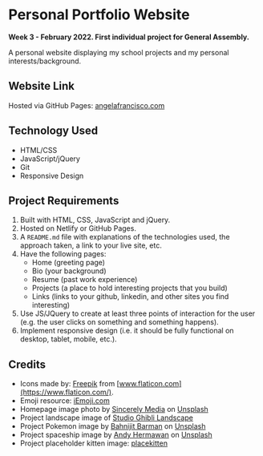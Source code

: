 # Personal Portfolio Website

**Week 3 - February 2022. First individual project for General Assembly.**

A personal website displaying my school projects and my personal interests/background.


## Website Link

Hosted via GitHub Pages: [angelafrancisco.com](https://angelafrancisco.com/index.html)


## Technology Used

- HTML/CSS
- JavaScript/jQuery
- Git
- Responsive Design


## Project Requirements

1. Built with HTML, CSS, JavaScript and jQuery.
1. Hosted on Netlify or GitHub Pages.
1. A `README.md` file with explanations of the technologies used, the approach taken, a link to your live site, etc.
1. Have the following pages:
	- Home (greeting page)
	- Bio (your background)
	- Resume (past work experience)
	- Projects (a place to hold interesting projects that you build)
	- Links (links to your github, linkedin, and other sites you find interesting)
1. Use JS/JQuery to create at least three points of interaction for the user (e.g. the user clicks on something and something happens).
1. Implement responsive design (i.e. it should be fully functional on desktop, tablet, mobile, etc.).


## Credits

- Icons made by: [Freepik](https://www.freepik.com) from [www.flaticon.com](https://www.flaticon.com/).
- Emoji resource: [iEmoji.com](http://www.iemoji.com/)
- Homepage image photo by [Sincerely Media](https://unsplash.com/@sincerelymedia?utm_source=unsplash&utm_medium=referral&utm_content=creditCopyText) on [Unsplash](https://unsplash.com/s/photos/pink-coffee?utm_source=unsplash&utm_medium=referral&utm_content=creditCopyText)
- Project landscape image of [Studio Ghibli Landscape](https://peakmemory.files.wordpress.com/2014/06/cliufqx.jpg)
- Project Pokemon image by [Bahnijit Barman](https://unsplash.com/@bahnijitb?utm_source=unsplash&utm_medium=referral&utm_content=creditCopyText) on [Unsplash](https://unsplash.com/s/photos/pokemon?utm_source=unsplash&utm_medium=referral&utm_content=creditCopyText)
- Project spaceship image by [Andy Hermawan](https://unsplash.com/@kolamdigital?utm_source=unsplash&utm_medium=referral&utm_content=creditCopyText) on [Unsplash](https://unsplash.com/s/photos/spaceship-toy?utm_source=unsplash&utm_medium=referral&utm_content=creditCopyText)
- Project placeholder kitten image: [placekitten](https://placekitten.com/)